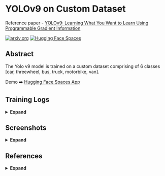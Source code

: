 # YOLOv9 on Custom Dataset

Reference paper - [YOLOv9: Learning What You Want to Learn Using Programmable Gradient Information](https://arxiv.org/abs/2402.13616)

[![arxiv.org](http://img.shields.io/badge/cs.CV-arXiv%3A2402.13616-B31B1B.svg)](https://arxiv.org/abs/2402.13616)
[![Hugging Face Spaces](https://img.shields.io/badge/%F0%9F%A4%97%20Hugging%20Face-Spaces-blue)](https://huggingface.co/spaces/dileeppj/ERAv2_S15)

## Abstract

The Yolo v9 model is trained on a custom dataset comprising of 6 classes [car, threewheel, bus, truck, motorbike, van].

Demo ➡️ [Hugging Face Spaces App](https://huggingface.co/spaces/dileeppj/ERAv2_S15)

## Training Logs

<details><summary> <b>Expand</b> </summary>

        train_dual: weights=/home/ubuntu/ERAv2_S15/yolov9_ec2/weights/yolov9-e.pt, cfg=/home/ubuntu/ERAv2_S15/yolov9_ec2/yolov9/models/detect/yolov9-e.yaml, data=/home/ubuntu/ERAv2_S15/yolov9_ec2/customdata/data.yaml, hyp=hyp.scratch-high.yaml, epochs=40, batch_size=8, imgsz=640, rect=False, resume=False, nosave=False, noval=False, noautoanchor=False, noplots=False, evolve=None, bucket=, cache=None, image_weights=False, device=0, multi_scale=False, single_cls=False, optimizer=SGD, sync_bn=False, workers=8, project=runs/train, name=exp, exist_ok=False, quad=False, cos_lr=False, flat_cos_lr=False, fixed_lr=False, label_smoothing=0.0, patience=100, freeze=[0], save_period=-1, seed=0, local_rank=-1, min_items=0, close_mosaic=15, entity=None, upload_dataset=False, bbox_interval=-1, artifact_alias=latest
        YOLOv5 🚀 1e33dbb Python-3.10.14 torch-2.2.0 CUDA:0 (Tesla T4, 14931MiB)

        hyperparameters: lr0=0.01, lrf=0.01, momentum=0.937, weight_decay=0.0005, warmup_epochs=3.0, warmup_momentum=0.8, warmup_bias_lr=0.1, box=7.5, cls=0.5, cls_pw=1.0, dfl=1.5, obj_pw=1.0, iou_t=0.2, anchor_t=5.0, fl_gamma=0.0, hsv_h=0.015, hsv_s=0.7, hsv_v=0.4, degrees=0.0, translate=0.1, scale=0.9, shear=0.0, perspective=0.0, flipud=0.0, fliplr=0.5, mosaic=1.0, mixup=0.15, copy_paste=0.3
        ClearML: run 'pip install clearml' to automatically track, visualize and remotely train YOLO 🚀 in ClearML
        Comet: run 'pip install comet_ml' to automatically track and visualize YOLO 🚀 runs in Comet
        TensorBoard: Start with 'tensorboard --logdir runs/train', view at http://localhost:6006/
        Overriding model.yaml nc=80 with nc=6

                        from  n    params  module                                  arguments                     
        0                -1  1         0  models.common.Silence                   []                            
        1                -1  1      1856  models.common.Conv                      [3, 64, 3, 2]                 
        2                -1  1     73984  models.common.Conv                      [64, 128, 3, 2]               
        3                -1  1    252160  models.common.RepNCSPELAN4              [128, 256, 128, 64, 2]        
        4                -1  1    164352  models.common.ADown                     [256, 256]                    
        5                -1  1   1004032  models.common.RepNCSPELAN4              [256, 512, 256, 128, 2]       
        6                -1  1    656384  models.common.ADown                     [512, 512]                    
        7                -1  1   4006912  models.common.RepNCSPELAN4              [512, 1024, 512, 256, 2]      
        8                -1  1   2623488  models.common.ADown                     [1024, 1024]                  
        9                -1  1   4269056  models.common.RepNCSPELAN4              [1024, 1024, 512, 256, 2]     
        10                 1  1      4160  models.common.CBLinear                  [64, [64]]                    
        11                 3  1     49344  models.common.CBLinear                  [256, [64, 128]]              
        12                 5  1    229824  models.common.CBLinear                  [512, [64, 128, 256]]         
        13                 7  1    984000  models.common.CBLinear                  [1024, [64, 128, 256, 512]]   
        14                 9  1   2033600  models.common.CBLinear                  [1024, [64, 128, 256, 512, 1024]]
        15                 0  1      1856  models.common.Conv                      [3, 64, 3, 2]                 
        16[10, 11, 12, 13, 14, -1]  1         0  models.common.CBFuse                    [[0, 0, 0, 0, 0]]             
        17                -1  1     73984  models.common.Conv                      [64, 128, 3, 2]               
        18[11, 12, 13, 14, -1]  1         0  models.common.CBFuse                    [[1, 1, 1, 1]]                
        19                -1  1    252160  models.common.RepNCSPELAN4              [128, 256, 128, 64, 2]        
        20                -1  1    164352  models.common.ADown                     [256, 256]                    
        21  [12, 13, 14, -1]  1         0  models.common.CBFuse                    [[2, 2, 2]]                   
        22                -1  1   1004032  models.common.RepNCSPELAN4              [256, 512, 256, 128, 2]       
        23                -1  1    656384  models.common.ADown                     [512, 512]                    
        24      [13, 14, -1]  1         0  models.common.CBFuse                    [[3, 3]]                      
        25                -1  1   4006912  models.common.RepNCSPELAN4              [512, 1024, 512, 256, 2]      
        26                -1  1   2623488  models.common.ADown                     [1024, 1024]                  
        27          [14, -1]  1         0  models.common.CBFuse                    [[4]]                         
        28                -1  1   4269056  models.common.RepNCSPELAN4              [1024, 1024, 512, 256, 2]     
        29                 9  1    787968  models.common.SPPELAN                   [1024, 512, 256]              
        30                -1  1         0  torch.nn.modules.upsampling.Upsample    [None, 2, 'nearest']          
        31           [-1, 7]  1         0  models.common.Concat                    [1]                           
        32                -1  1   4005888  models.common.RepNCSPELAN4              [1536, 512, 512, 256, 2]      
        33                -1  1         0  torch.nn.modules.upsampling.Upsample    [None, 2, 'nearest']          
        34           [-1, 5]  1         0  models.common.Concat                    [1]                           
        35                -1  1   1069056  models.common.RepNCSPELAN4              [1024, 256, 256, 128, 2]      
        36                28  1    787968  models.common.SPPELAN                   [1024, 512, 256]              
        37                -1  1         0  torch.nn.modules.upsampling.Upsample    [None, 2, 'nearest']          
        38          [-1, 25]  1         0  models.common.Concat                    [1]                           
        39                -1  1   4005888  models.common.RepNCSPELAN4              [1536, 512, 512, 256, 2]      
        40                -1  1         0  torch.nn.modules.upsampling.Upsample    [None, 2, 'nearest']          
        41          [-1, 22]  1         0  models.common.Concat                    [1]                           
        42                -1  1   1069056  models.common.RepNCSPELAN4              [1024, 256, 256, 128, 2]      
        43                -1  1    164352  models.common.ADown                     [256, 256]                    
        44          [-1, 39]  1         0  models.common.Concat                    [1]                           
        45                -1  1   3612672  models.common.RepNCSPELAN4              [768, 512, 512, 256, 2]       
        46                -1  1    656384  models.common.ADown                     [512, 512]                    
        47          [-1, 36]  1         0  models.common.Concat                    [1]                           
        48                -1  1  12860416  models.common.RepNCSPELAN4              [1024, 512, 1024, 512, 2]     
        49[35, 32, 29, 42, 45, 48]  1  10990532  models.yolo.DualDDetect                 [6, [256, 512, 512, 256, 512, 512]]
        yolov9-e summary: 1475 layers, 69415556 parameters, 69415524 gradients, 244.9 GFLOPs

        Transferred 2160/2172 items from /home/ubuntu/ERAv2_S15/yolov9_ec2/weights/yolov9-e.pt
        AMP: checks passed ✅
        optimizer: SGD(lr=0.01) with parameter groups 356 weight(decay=0.0), 375 weight(decay=0.0005), 373 bias
        albumentations: Blur(p=0.01, blur_limit=(3, 7)), MedianBlur(p=0.01, blur_limit=(3, 7)), ToGray(p=0.01), CLAHE(p=0.01, clip_limit=(1, 4.0), tile_grid_size=(8, 8))
        train: Scanning /home/ubuntu/ERAv2_S15/yolov9_ec2/customdata/train/labels.cache.
        val: Scanning /home/ubuntu/ERAv2_S15/yolov9_ec2/customdata/valid/labels.cache...
        Plotting labels to runs/train/exp5/labels.jpg... 
        Image sizes 640 train, 640 val
        Using 8 dataloader workers
        Logging results to runs/train/exp5
        Starting training for 40 epochs...

            Epoch    GPU_mem   box_loss   cls_loss   dfl_loss  Instances       Size
        0%|          | 0/98 00:00libpng warning: iCCP: known incorrect sRGB profile
        libpng warning: iCCP: known incorrect sRGB profile
            0/39      12.2G      1.444      5.042      2.246         18        640:  Exception in thread Thread-5 (plot_images):
        Traceback (most recent call last):
        File "/opt/conda/envs/pytorch/lib/python3.10/threading.py", line 1016, in _bootstrap_inner
            self.run()
        File "/opt/conda/envs/pytorch/lib/python3.10/threading.py", line 953, in run
            self._target(*self._args, **self._kwargs)
        File "/home/ubuntu/ERAv2_S15/yolov9_ec2/yolov9/utils/plots.py", line 300, in plot_images
            annotator.box_label(box, label, color=color)
        File "/home/ubuntu/ERAv2_S15/yolov9_ec2/yolov9/utils/plots.py", line 86, in box_label
            w, h = self.font.getsize(label)  # text width, height
        AttributeError: 'FreeTypeFont' object has no attribute 'getsize'
        WARNING ⚠️ TensorBoard graph visualization failure Only tensors, lists, tuples of tensors, or dictionary of tensors can be output from traced functions
            0/39      12.9G      1.075      4.953      1.747         26        640:  Exception in thread Thread-6 (plot_images):
        Traceback (most recent call last):
        File "/opt/conda/envs/pytorch/lib/python3.10/threading.py", line 1016, in _bootstrap_inner
            self.run()
        File "/opt/conda/envs/pytorch/lib/python3.10/threading.py", line 953, in run
            self._target(*self._args, **self._kwargs)
        File "/home/ubuntu/ERAv2_S15/yolov9_ec2/yolov9/utils/plots.py", line 300, in plot_images
            annotator.box_label(box, label, color=color)
        File "/home/ubuntu/ERAv2_S15/yolov9_ec2/yolov9/utils/plots.py", line 86, in box_label
            w, h = self.font.getsize(label)  # text width, height
        AttributeError: 'FreeTypeFont' object has no attribute 'getsize'
            0/39      12.9G      1.046      4.925      1.705         24        640:  Exception in thread Thread-7 (plot_images):
        Traceback (most recent call last):
        File "/opt/conda/envs/pytorch/lib/python3.10/threading.py", line 1016, in _bootstrap_inner
            self.run()
        File "/opt/conda/envs/pytorch/lib/python3.10/threading.py", line 953, in run
            self._target(*self._args, **self._kwargs)
        File "/home/ubuntu/ERAv2_S15/yolov9_ec2/yolov9/utils/plots.py", line 300, in plot_images
            annotator.box_label(box, label, color=color)
        File "/home/ubuntu/ERAv2_S15/yolov9_ec2/yolov9/utils/plots.py", line 86, in box_label
            w, h = self.font.getsize(label)  # text width, height
        AttributeError: 'FreeTypeFont' object has no attribute 'getsize'
            0/39      12.9G     0.8985      4.687      1.559         19        640:  libpng warning: iCCP: known incorrect sRGB profile
            0/39      12.9G      0.907       4.62      1.586         20        640:  libpng warning: iCCP: known incorrect sRGB profile
            0/39      13.6G      0.837      3.578      1.522         20        640:  libpng warning: iCCP: known incorrect sRGB profile
            0/39      13.6G     0.7717      3.242      1.469         20        640:  libpng warning: iCCP: known incorrect sRGB profile
            0/39      13.6G     0.7321       2.91      1.448         18        640:  libpng warning: iCCP: known incorrect sRGB profile
            0/39      13.6G     0.7079      2.738      1.432         15        640: 1
                        Class     Images  Instances          P          R      mAP50   libpng warning: iCCP: known incorrect sRGB profile
                        Class     Images  Instances          P          R      mAP50   
                        all        650        603       0.66      0.667      0.559      0.517

            Epoch    GPU_mem   box_loss   cls_loss   dfl_loss  Instances       Size
        0%|          | 0/98 00:00libpng warning: iCCP: known incorrect sRGB profile
            1/39      12.9G     0.6357      1.756      1.382         21        640:  libpng warning: iCCP: known incorrect sRGB profile
            1/39      12.9G     0.6315       1.73      1.374         32        640:  libpng warning: iCCP: known incorrect sRGB profile
        libpng warning: iCCP: known incorrect sRGB profile
            1/39      12.9G     0.6447      1.714      1.382         24        640:  libpng warning: iCCP: known incorrect sRGB profile
            1/39      12.9G     0.6468      1.679      1.379         26        640:  libpng warning: iCCP: known incorrect sRGB profile
            1/39      12.9G     0.6394      1.666      1.375         10        640: 1
                        Class     Images  Instances          P          R      mAP50   libpng warning: iCCP: known incorrect sRGB profile
                        Class     Images  Instances          P          R      mAP50   
                        all        650        603      0.669      0.675      0.614      0.545

            Epoch    GPU_mem   box_loss   cls_loss   dfl_loss  Instances       Size
        0%|          | 0/98 00:00libpng warning: iCCP: known incorrect sRGB profile
            2/39      12.9G     0.7225      1.394       1.41         45        640:  libpng warning: iCCP: known incorrect sRGB profile
            2/39      12.9G     0.6999      1.539      1.395         36        640:  libpng warning: iCCP: known incorrect sRGB profile
            2/39      12.9G     0.7287      1.587      1.426         20        640:  libpng warning: iCCP: known incorrect sRGB profile
            2/39      12.9G     0.7439      1.595      1.439         17        640: 1
                        Class     Images  Instances          P          R      mAP50   libpng warning: iCCP: known incorrect sRGB profile
                        Class     Images  Instances          P          R      mAP50   
                        all        650        603      0.627      0.645      0.509      0.426

            Epoch    GPU_mem   box_loss   cls_loss   dfl_loss  Instances       Size
            3/39      12.9G     0.7659      1.563      1.445         20        640:  libpng warning: iCCP: known incorrect sRGB profile
            3/39      12.9G     0.8091      1.567       1.47         25        640:  libpng warning: iCCP: known incorrect sRGB profile
            3/39      12.9G     0.8355      1.606      1.491         31        640:  libpng warning: iCCP: known incorrect sRGB profile
            3/39      12.9G     0.8595      1.626      1.506         20        640:  libpng warning: iCCP: known incorrect sRGB profile
            3/39      12.9G     0.8876      1.675      1.524         21        640:  libpng warning: iCCP: known incorrect sRGB profile
            3/39      12.9G     0.8985      1.671      1.536         24        640:  libpng warning: iCCP: known incorrect sRGB profile
            3/39      12.9G     0.9166      1.708       1.56         16        640: 1
                        Class     Images  Instances          P          R      mAP50   libpng warning: iCCP: known incorrect sRGB profile
                        Class     Images  Instances          P          R      mAP50   
                        all        650        603      0.524      0.495      0.405      0.317

            Epoch    GPU_mem   box_loss   cls_loss   dfl_loss  Instances       Size
        0%|          | 0/98 00:00libpng warning: iCCP: known incorrect sRGB profile
            4/39        12G     0.9514      1.811       1.59         43        640:  libpng warning: iCCP: known incorrect sRGB profile
            4/39        12G       1.01      1.779       1.62         25        640:  libpng warning: iCCP: known incorrect sRGB profile
            4/39        12G      1.009      1.747      1.606         23        640: 1
                        Class     Images  Instances          P          R      mAP50   libpng warning: iCCP: known incorrect sRGB profile
                        Class     Images  Instances          P          R      mAP50   
                        all        650        603      0.582      0.554      0.482      0.388

            Epoch    GPU_mem   box_loss   cls_loss   dfl_loss  Instances       Size
        0%|          | 0/98 00:00libpng warning: iCCP: known incorrect sRGB profile
            5/39      11.9G     0.9909       1.73      1.557         29        640:  libpng warning: iCCP: known incorrect sRGB profile
            5/39      11.9G     0.9615      1.689      1.537         17        640:  libpng warning: iCCP: known incorrect sRGB profile
        libpng warning: iCCP: known incorrect sRGB profile
            5/39      11.9G     0.9623      1.674      1.548         13        640: 1
                        Class     Images  Instances          P          R      mAP50   libpng warning: iCCP: known incorrect sRGB profile
                        Class     Images  Instances          P          R      mAP50   
                        all        650        603      0.624      0.506      0.481      0.393

            Epoch    GPU_mem   box_loss   cls_loss   dfl_loss  Instances       Size
            6/39      11.9G      1.246      1.929      1.818         35        640:  libpng warning: iCCP: known incorrect sRGB profile
            6/39      11.9G       1.05      1.716      1.653         26        640:  libpng warning: iCCP: known incorrect sRGB profile
            6/39      11.9G      1.039      1.688       1.63         29        640:  libpng warning: iCCP: known incorrect sRGB profile
            6/39      11.9G      1.035      1.701      1.624         32        640: 1
                        Class     Images  Instances          P          R      mAP50   libpng warning: iCCP: known incorrect sRGB profile
                        Class     Images  Instances          P          R      mAP50   
                        all        650        603      0.677      0.541      0.522      0.423

            Epoch    GPU_mem   box_loss   cls_loss   dfl_loss  Instances       Size
            7/39      11.9G     0.9098       1.51      1.453         32        640:  libpng warning: iCCP: known incorrect sRGB profile
            7/39      11.9G      1.023      1.628      1.643         19        640:  libpng warning: iCCP: known incorrect sRGB profile
            7/39      11.9G      1.007      1.612      1.629         21        640:  libpng warning: iCCP: known incorrect sRGB profile
            7/39      11.9G     0.9965      1.591      1.627         21        640:  libpng warning: iCCP: known incorrect sRGB profile
            7/39      11.9G      0.989      1.585      1.622         27        640: 1
                        Class     Images  Instances          P          R      mAP50   libpng warning: iCCP: known incorrect sRGB profile
                        Class     Images  Instances          P          R      mAP50   
                        all        650        603      0.632      0.555        0.5      0.402

            Epoch    GPU_mem   box_loss   cls_loss   dfl_loss  Instances       Size
        0%|          | 0/98 00:00libpng warning: iCCP: known incorrect sRGB profile
            8/39      14.8G     0.9838      1.537      1.605         16        640:  libpng warning: iCCP: known incorrect sRGB profile
            8/39      14.8G     0.9655      1.593      1.595         26        640:  libpng warning: iCCP: known incorrect sRGB profile
            8/39      14.8G     0.9889      1.617      1.622         20        640:  libpng warning: iCCP: known incorrect sRGB profile
            8/39      14.8G     0.9706      1.591      1.614         26        640:  libpng warning: iCCP: known incorrect sRGB profile
            8/39      14.8G     0.9766      1.599       1.62         21        640:  libpng warning: iCCP: known incorrect sRGB profile
            8/39      14.8G     0.9763      1.597       1.62         24        640:  libpng warning: iCCP: known incorrect sRGB profile
            8/39      14.8G     0.9808      1.596      1.607         23        640: 1
                        Class     Images  Instances          P          R      mAP50   libpng warning: iCCP: known incorrect sRGB profile
                        Class     Images  Instances          P          R      mAP50   
                        all        650        603      0.582      0.546      0.477      0.375
        libpng warning: iCCP: known incorrect sRGB profile
        libpng warning: iCCP: known incorrect sRGB profile

            Epoch    GPU_mem   box_loss   cls_loss   dfl_loss  Instances       Size
            9/39      14.8G      1.067      1.581      1.618         36        640:  libpng warning: iCCP: known incorrect sRGB profile
            9/39      14.8G     0.9917      1.558      1.595         19        640: 1
                        Class     Images  Instances          P          R      mAP50   libpng warning: iCCP: known incorrect sRGB profile
                        Class     Images  Instances          P          R      mAP50   
                        all        650        603      0.618      0.556      0.514      0.418

            Epoch    GPU_mem   box_loss   cls_loss   dfl_loss  Instances       Size
        0%|          | 0/98 00:00libpng warning: iCCP: known incorrect sRGB profile
            10/39      14.8G      1.209      1.648      1.869         27        640:  libpng warning: iCCP: known incorrect sRGB profile
            10/39      14.8G      1.095      1.537      1.687         25        640:  libpng warning: iCCP: known incorrect sRGB profile
            10/39      14.8G      1.064      1.558      1.653         27        640:  libpng warning: iCCP: known incorrect sRGB profile
            10/39      14.8G      1.024      1.675      1.644         15        640:  libpng warning: iCCP: known incorrect sRGB profile
            10/39      14.8G      1.006      1.588      1.628         25        640:  libpng warning: iCCP: known incorrect sRGB profile
            10/39      14.8G      1.014      1.586       1.63         26        640:  libpng warning: iCCP: known incorrect sRGB profile
            10/39      14.8G      1.001      1.505      1.619         30        640: 1
                        Class     Images  Instances          P          R      mAP50   libpng warning: iCCP: known incorrect sRGB profile
                        Class     Images  Instances          P          R      mAP50   
                        all        650        603      0.658      0.641      0.564      0.467

            Epoch    GPU_mem   box_loss   cls_loss   dfl_loss  Instances       Size
            11/39      14.8G      0.922      1.496      1.558         16        640:  libpng warning: iCCP: known incorrect sRGB profile
            11/39      14.8G     0.9433      1.545      1.594         20        640:  libpng warning: iCCP: known incorrect sRGB profile
            11/39      14.8G     0.9379       1.49      1.565         29        640:  libpng warning: iCCP: known incorrect sRGB profile
            11/39      14.8G     0.9358      1.479      1.567         14        640:  libpng warning: iCCP: known incorrect sRGB profile
            11/39      14.8G     0.9365      1.465      1.578         20        640: 1
                        Class     Images  Instances          P          R      mAP50   libpng warning: iCCP: known incorrect sRGB profile
                        Class     Images  Instances          P          R      mAP50   
                        all        650        603      0.652       0.65      0.529      0.439

            Epoch    GPU_mem   box_loss   cls_loss   dfl_loss  Instances       Size
            12/39      14.8G     0.9051      1.367      1.551         44        640:  libpng warning: iCCP: known incorrect sRGB profile
            12/39      14.8G     0.9045      1.369      1.544         48        640:  libpng warning: iCCP: known incorrect sRGB profile
            12/39      14.8G     0.9092      1.377      1.536         23        640:  libpng warning: iCCP: known incorrect sRGB profile
        libpng warning: iCCP: known incorrect sRGB profile
            12/39      14.8G     0.9085      1.372       1.53         18        640:  libpng warning: iCCP: known incorrect sRGB profile
            12/39      14.8G      0.931      1.407      1.545         21        640: 1
                        Class     Images  Instances          P          R      mAP50   libpng warning: iCCP: known incorrect sRGB profile
                        Class     Images  Instances          P          R      mAP50   
                        all        650        603      0.653      0.654      0.578      0.484

            Epoch    GPU_mem   box_loss   cls_loss   dfl_loss  Instances       Size
            13/39      14.8G     0.8727      1.251       1.49         34        640:  libpng warning: iCCP: known incorrect sRGB profile
            13/39      14.8G     0.8931      1.354      1.526         25        640:  libpng warning: iCCP: known incorrect sRGB profile
            13/39      14.8G     0.9044      1.396      1.531         19        640:  libpng warning: iCCP: known incorrect sRGB profile
            13/39      14.8G     0.9098       1.42       1.55         22        640:  libpng warning: iCCP: known incorrect sRGB profile
            13/39      14.8G     0.9186      1.389      1.553         16        640: 1
                        Class     Images  Instances          P          R      mAP50   libpng warning: iCCP: known incorrect sRGB profile
                        Class     Images  Instances          P          R      mAP50   
                        all        650        603      0.666      0.634      0.608      0.509

            Epoch    GPU_mem   box_loss   cls_loss   dfl_loss  Instances       Size
            14/39      14.8G     0.9354      1.472      1.567         18        640:  libpng warning: iCCP: known incorrect sRGB profile
            14/39      14.8G     0.9184      1.413      1.551         35        640:  libpng warning: iCCP: known incorrect sRGB profile
            14/39      14.8G     0.9247      1.422      1.554         30        640:  libpng warning: iCCP: known incorrect sRGB profile
            14/39      14.8G     0.9417      1.416      1.569         27        640:  libpng warning: iCCP: known incorrect sRGB profile
            14/39      14.8G     0.9269      1.398      1.552         16        640: 1
                        Class     Images  Instances          P          R      mAP50   libpng warning: iCCP: known incorrect sRGB profile
                        Class     Images  Instances          P          R      mAP50   
                        all        650        603      0.635      0.614      0.551      0.457

            Epoch    GPU_mem   box_loss   cls_loss   dfl_loss  Instances       Size
            15/39      14.8G     0.9739      1.331      1.589         25        640:  libpng warning: iCCP: known incorrect sRGB profile
            15/39      14.8G     0.8841       1.29      1.529         24        640:  libpng warning: iCCP: known incorrect sRGB profile
            15/39      14.8G     0.8703       1.28      1.518         20        640:  libpng warning: iCCP: known incorrect sRGB profile
            15/39      14.8G     0.8762      1.275      1.522         37        640:  libpng warning: iCCP: known incorrect sRGB profile
            15/39      14.8G     0.8688      1.269      1.516         21        640: 1
                        Class     Images  Instances          P          R      mAP50   libpng warning: iCCP: known incorrect sRGB profile
                        Class     Images  Instances          P          R      mAP50   
                        all        650        603      0.669      0.654       0.57      0.497

            Epoch    GPU_mem   box_loss   cls_loss   dfl_loss  Instances       Size
        0%|          | 0/98 00:00libpng warning: iCCP: known incorrect sRGB profile
            16/39      14.8G     0.8273      1.157      1.456         38        640:  libpng warning: iCCP: known incorrect sRGB profile
            16/39      14.8G     0.8247       1.18      1.472         21        640:  libpng warning: iCCP: known incorrect sRGB profile
            16/39      14.8G     0.8121      1.146      1.458         23        640: 1
                        Class     Images  Instances          P          R      mAP50   libpng warning: iCCP: known incorrect sRGB profile
                        Class     Images  Instances          P          R      mAP50   
                        all        650        603      0.635      0.688      0.586      0.488

            Epoch    GPU_mem   box_loss   cls_loss   dfl_loss  Instances       Size
        0%|          | 0/98 00:00libpng warning: iCCP: known incorrect sRGB profile
            17/39      14.8G     0.8635      1.682      1.578         14        640:  libpng warning: iCCP: known incorrect sRGB profile
            17/39      14.8G     0.8294      1.189      1.464         21        640:  libpng warning: iCCP: known incorrect sRGB profile
            17/39      14.8G     0.8194      1.197      1.464         18        640:  libpng warning: iCCP: known incorrect sRGB profile
            17/39      14.8G     0.8124      1.182      1.473         11        640: 1
                        Class     Images  Instances          P          R      mAP50   libpng warning: iCCP: known incorrect sRGB profile
                        Class     Images  Instances          P          R      mAP50   
                        all        650        603      0.691       0.62      0.577      0.492

            Epoch    GPU_mem   box_loss   cls_loss   dfl_loss  Instances       Size
        0%|          | 0/98 00:00libpng warning: iCCP: known incorrect sRGB profile
        libpng warning: iCCP: known incorrect sRGB profile
            18/39      14.8G     0.8861      1.294      1.509         23        640:  libpng warning: iCCP: known incorrect sRGB profile
            18/39      14.8G     0.8738      1.278      1.499         32        640:  libpng warning: iCCP: known incorrect sRGB profile
            18/39      14.8G     0.8539      1.282      1.493         32        640:  libpng warning: iCCP: known incorrect sRGB profile
            18/39      14.8G      0.853      1.283       1.49         27        640:  libpng warning: iCCP: known incorrect sRGB profile
            18/39      14.8G     0.8545      1.291      1.487         28        640:  libpng warning: iCCP: known incorrect sRGB profile
            18/39      14.8G     0.8514      1.266      1.485         20        640:  libpng warning: iCCP: known incorrect sRGB profile
            18/39      14.8G     0.8506      1.276      1.489         30        640:  libpng warning: iCCP: known incorrect sRGB profile
            18/39      14.8G     0.8317      1.258      1.484         16        640: 1
                        Class     Images  Instances          P          R      mAP50   libpng warning: iCCP: known incorrect sRGB profile
                        Class     Images  Instances          P          R      mAP50   
                        all        650        603      0.705      0.649      0.595      0.507

            Epoch    GPU_mem   box_loss   cls_loss   dfl_loss  Instances       Size
            19/39      14.8G     0.7668      1.117      1.457         35        640:  libpng warning: iCCP: known incorrect sRGB profile
            19/39      14.8G     0.7702      1.117      1.459         35        640:  libpng warning: iCCP: known incorrect sRGB profile
            19/39      14.8G     0.7834      1.146      1.466         32        640:  libpng warning: iCCP: known incorrect sRGB profile
            19/39      14.8G     0.7925      1.155      1.473         16        640: 1
                        Class     Images  Instances          P          R      mAP50   libpng warning: iCCP: known incorrect sRGB profile
                        Class     Images  Instances          P          R      mAP50   
                        all        650        603       0.71      0.648      0.615      0.544

            Epoch    GPU_mem   box_loss   cls_loss   dfl_loss  Instances       Size
            20/39      14.8G     0.7753      1.215      1.505         26        640:  libpng warning: iCCP: known incorrect sRGB profile
            20/39      14.8G      0.775      1.185       1.49         19        640:  libpng warning: iCCP: known incorrect sRGB profile
            20/39      14.8G     0.7833      1.199      1.489         16        640:  libpng warning: iCCP: known incorrect sRGB profile
            20/39      14.8G     0.7813      1.188      1.482         36        640:  libpng warning: iCCP: known incorrect sRGB profile
            20/39      14.8G     0.7782      1.186       1.48         22        640:  libpng warning: iCCP: known incorrect sRGB profile
            20/39      14.8G     0.7827      1.171       1.48         20        640: 1
                        Class     Images  Instances          P          R      mAP50   libpng warning: iCCP: known incorrect sRGB profile
                        Class     Images  Instances          P          R      mAP50   
                        all        650        603      0.707      0.673      0.614      0.531

            Epoch    GPU_mem   box_loss   cls_loss   dfl_loss  Instances       Size
        0%|          | 0/98 00:00libpng warning: iCCP: known incorrect sRGB profile
            21/39      14.8G     0.6631      1.101      1.422         19        640:  libpng warning: iCCP: known incorrect sRGB profile
            21/39      14.8G     0.6941      1.039      1.404         21        640:  libpng warning: iCCP: known incorrect sRGB profile
            21/39      14.8G     0.7604      1.133      1.444         29        640:  libpng warning: iCCP: known incorrect sRGB profile
            21/39      14.8G     0.7731       1.16      1.445         13        640: 1
                        Class     Images  Instances          P          R      mAP50   libpng warning: iCCP: known incorrect sRGB profile
                        Class     Images  Instances          P          R      mAP50   
                        all        650        603      0.679       0.68      0.607      0.536

            Epoch    GPU_mem   box_loss   cls_loss   dfl_loss  Instances       Size
        0%|          | 0/98 00:00libpng warning: iCCP: known incorrect sRGB profile
        libpng warning: iCCP: known incorrect sRGB profile
        libpng warning: iCCP: known incorrect sRGB profile
            22/39      14.8G     0.7212     0.8258      1.409         22        640:  libpng warning: iCCP: known incorrect sRGB profile
            22/39      14.8G     0.8732      1.148      1.483         37        640:  libpng warning: iCCP: known incorrect sRGB profile
            22/39      14.8G     0.7626      1.095      1.436         26        640:  libpng warning: iCCP: known incorrect sRGB profile
            22/39      14.8G     0.7566      1.098      1.431         38        640:  libpng warning: iCCP: known incorrect sRGB profile
            22/39      14.8G     0.7575      1.098      1.434         36        640:  libpng warning: iCCP: known incorrect sRGB profile
            22/39      14.8G     0.7653      1.119       1.45          9        640: 1
                        Class     Images  Instances          P          R      mAP50   libpng warning: iCCP: known incorrect sRGB profile
                        Class     Images  Instances          P          R      mAP50   
                        all        650        603      0.688       0.69      0.617      0.535

            Epoch    GPU_mem   box_loss   cls_loss   dfl_loss  Instances       Size
        0%|          | 0/98 00:00libpng warning: iCCP: known incorrect sRGB profile
            23/39      14.8G     0.8193        1.2      1.517         20        640:  libpng warning: iCCP: known incorrect sRGB profile
            23/39      14.8G      0.789      1.147      1.472         23        640:  libpng warning: iCCP: known incorrect sRGB profile
            23/39      14.8G     0.7603       1.09      1.451         38        640:  libpng warning: iCCP: known incorrect sRGB profile
            23/39      14.8G     0.7436      1.069      1.437         19        640: 1
                        Class     Images  Instances          P          R      mAP50   libpng warning: iCCP: known incorrect sRGB profile
                        Class     Images  Instances          P          R      mAP50   
                        all        650        603      0.711      0.659       0.62      0.546

            Epoch    GPU_mem   box_loss   cls_loss   dfl_loss  Instances       Size
            24/39      14.8G     0.7338      1.065      1.428         21        640:  libpng warning: iCCP: known incorrect sRGB profile
            24/39      14.8G     0.7372      1.059      1.435         27        640:  libpng warning: iCCP: known incorrect sRGB profile
            24/39      14.8G     0.7332       1.05      1.432         20        640:  libpng warning: iCCP: known incorrect sRGB profile
            24/39      14.8G     0.7201      1.028      1.415         20        640:  libpng warning: iCCP: known incorrect sRGB profile
            24/39      14.8G     0.7212      1.029      1.407         19        640:  libpng warning: iCCP: known incorrect sRGB profile
            24/39      14.8G     0.7274      1.052      1.423         12        640: 1
                        Class     Images  Instances          P          R      mAP50   libpng warning: iCCP: known incorrect sRGB profile
                        Class     Images  Instances          P          R      mAP50   
                        all        650        603      0.674      0.685       0.61      0.525
        Closing dataloader mosaic

            Epoch    GPU_mem   box_loss   cls_loss   dfl_loss  Instances       Size
            25/39      14.8G     0.5106      1.053      1.318          4        640:  libpng warning: iCCP: known incorrect sRGB profile
            25/39      14.8G     0.5166     0.9881        1.3          7        640: 1
                        Class     Images  Instances          P          R      mAP50   libpng warning: iCCP: known incorrect sRGB profile
                        Class     Images  Instances          P          R      mAP50   
                        all        650        603      0.672      0.657      0.596      0.515

            Epoch    GPU_mem   box_loss   cls_loss   dfl_loss  Instances       Size
            26/39      14.8G     0.5724     0.9637      1.332         12        640:  libpng warning: iCCP: known incorrect sRGB profile
            26/39      14.8G     0.5341     0.9421       1.29          4        640: 1
                        Class     Images  Instances          P          R      mAP50   libpng warning: iCCP: known incorrect sRGB profile
                        Class     Images  Instances          P          R      mAP50   
                        all        650        603      0.677      0.653      0.584      0.507

            Epoch    GPU_mem   box_loss   cls_loss   dfl_loss  Instances       Size
            27/39      14.8G     0.5088     0.9009      1.266         12        640:  libpng warning: iCCP: known incorrect sRGB profile
            27/39      14.8G     0.5062      0.917      1.272          6        640: 1
                        Class     Images  Instances          P          R      mAP50   libpng warning: iCCP: known incorrect sRGB profile
                        Class     Images  Instances          P          R      mAP50   
                        all        650        603      0.624      0.699      0.575      0.494

            Epoch    GPU_mem   box_loss   cls_loss   dfl_loss  Instances       Size
            28/39      14.8G     0.4822     0.8485      1.262          8        640:  libpng warning: iCCP: known incorrect sRGB profile
            28/39      14.8G     0.4958      0.872       1.27          5        640: 1
                        Class     Images  Instances          P          R      mAP50   libpng warning: iCCP: known incorrect sRGB profile
                        Class     Images  Instances          P          R      mAP50   
                        all        650        603      0.669      0.718      0.615      0.536

            Epoch    GPU_mem   box_loss   cls_loss   dfl_loss  Instances       Size
        0%|          | 0/98 00:00libpng warning: iCCP: known incorrect sRGB profile
            29/39      14.8G     0.4877     0.8717      1.261          9        640: 1
                        Class     Images  Instances          P          R      mAP50   libpng warning: iCCP: known incorrect sRGB profile
                        Class     Images  Instances          P          R      mAP50   
                        all        650        603      0.659      0.709      0.629      0.558

            Epoch    GPU_mem   box_loss   cls_loss   dfl_loss  Instances       Size
            30/39      14.8G     0.4522     0.8236      1.224          8        640:  libpng warning: iCCP: known incorrect sRGB profile
            30/39      14.8G     0.4548     0.8298      1.221         16        640: 1
                        Class     Images  Instances          P          R      mAP50   libpng warning: iCCP: known incorrect sRGB profile
                        Class     Images  Instances          P          R      mAP50   
                        all        650        603      0.533       0.67      0.617      0.537

            Epoch    GPU_mem   box_loss   cls_loss   dfl_loss  Instances       Size
        0%|          | 0/98 00:00libpng warning: iCCP: known incorrect sRGB profile
            31/39      14.8G     0.4461     0.7986      1.228          5        640: 1
                        Class     Images  Instances          P          R      mAP50   libpng warning: iCCP: known incorrect sRGB profile
                        Class     Images  Instances          P          R      mAP50   
                        all        650        603      0.694      0.705       0.63      0.555

            Epoch    GPU_mem   box_loss   cls_loss   dfl_loss  Instances       Size
            32/39      14.8G      0.446     0.7288      1.224          6        640:  libpng warning: iCCP: known incorrect sRGB profile
            32/39      14.8G     0.4558     0.7623      1.237          6        640: 1
                        Class     Images  Instances          P          R      mAP50   libpng warning: iCCP: known incorrect sRGB profile
                        Class     Images  Instances          P          R      mAP50   
                        all        650        603      0.701      0.679      0.604      0.537

            Epoch    GPU_mem   box_loss   cls_loss   dfl_loss  Instances       Size
        0%|          | 0/98 00:00libpng warning: iCCP: known incorrect sRGB profile
            33/39      14.8G     0.4075      0.703      1.205          6        640: 1
                        Class     Images  Instances          P          R      mAP50   libpng warning: iCCP: known incorrect sRGB profile
                        Class     Images  Instances          P          R      mAP50   
                        all        650        603      0.698      0.709      0.627      0.555

            Epoch    GPU_mem   box_loss   cls_loss   dfl_loss  Instances       Size
            34/39      14.8G      0.399     0.7028      1.196         10        640:  libpng warning: iCCP: known incorrect sRGB profile
            34/39      14.8G     0.3941     0.6949      1.208          6        640: 1
                        Class     Images  Instances          P          R      mAP50   libpng warning: iCCP: known incorrect sRGB profile
                        Class     Images  Instances          P          R      mAP50   
                        all        650        603      0.693      0.712      0.629      0.559

            Epoch    GPU_mem   box_loss   cls_loss   dfl_loss  Instances       Size
            35/39      14.8G     0.4195     0.7127      1.213          5        640:  libpng warning: iCCP: known incorrect sRGB profile
            35/39      14.8G     0.4119     0.7057      1.214          8        640: 1
                        Class     Images  Instances          P          R      mAP50   libpng warning: iCCP: known incorrect sRGB profile
                        Class     Images  Instances          P          R      mAP50   
                        all        650        603      0.703      0.689      0.628      0.558

            Epoch    GPU_mem   box_loss   cls_loss   dfl_loss  Instances       Size
            36/39      14.8G     0.3716     0.6702      1.183          4        640:  libpng warning: iCCP: known incorrect sRGB profile
            36/39      14.8G      0.374     0.6413      1.172          5        640: 1
                        Class     Images  Instances          P          R      mAP50   libpng warning: iCCP: known incorrect sRGB profile
                        Class     Images  Instances          P          R      mAP50   
                        all        650        603      0.692      0.731      0.651      0.574

            Epoch    GPU_mem   box_loss   cls_loss   dfl_loss  Instances       Size
            37/39      14.8G     0.3871     0.6443      1.316          8        640:  libpng warning: iCCP: known incorrect sRGB profile
            37/39      14.8G     0.3678     0.5943      1.182          8        640: 1
                        Class     Images  Instances          P          R      mAP50   libpng warning: iCCP: known incorrect sRGB profile
                        Class     Images  Instances          P          R      mAP50   
                        all        650        603      0.727      0.685      0.668      0.597

            Epoch    GPU_mem   box_loss   cls_loss   dfl_loss  Instances       Size
            38/39      14.8G     0.3727      0.592      1.171         10        640:  libpng warning: iCCP: known incorrect sRGB profile
            38/39      14.8G      0.365     0.5818      1.171          5        640: 1
                        Class     Images  Instances          P          R      mAP50   libpng warning: iCCP: known incorrect sRGB profile
                        Class     Images  Instances          P          R      mAP50   
                        all        650        603      0.696      0.718      0.664      0.595

            Epoch    GPU_mem   box_loss   cls_loss   dfl_loss  Instances       Size
            39/39      14.8G     0.3579     0.5696      1.167          7        640:  libpng warning: iCCP: known incorrect sRGB profile
            39/39      14.8G     0.3647     0.6001      1.165         11        640: 1
                        Class     Images  Instances          P          R      mAP50   libpng warning: iCCP: known incorrect sRGB profile
                        Class     Images  Instances          P          R      mAP50   
                        all        650        603      0.711      0.697      0.674      0.606

        40 epochs completed in 1.262 hours.
        Optimizer stripped from runs/train/exp5/weights/last.pt, 140.0MB
        Optimizer stripped from runs/train/exp5/weights/best.pt, 140.0MB

        Validating runs/train/exp5/weights/best.pt...
        Fusing layers... 
        yolov9-e summary: 1119 layers, 69356036 parameters, 0 gradients, 243.3 GFLOPs
                        Class     Images  Instances          P          R      mAP50   Exception in thread Thread-48 (plot_images):
        Traceback (most recent call last):
        File "/opt/conda/envs/pytorch/lib/python3.10/threading.py", line 1016, in _bootstrap_inner
            self.run()
        File "/opt/conda/envs/pytorch/lib/python3.10/threading.py", line 953, in run
            self._target(*self._args, **self._kwargs)
        File "/home/ubuntu/ERAv2_S15/yolov9_ec2/yolov9/utils/plots.py", line 300, in plot_images
            annotator.box_label(box, label, color=color)
        File "/home/ubuntu/ERAv2_S15/yolov9_ec2/yolov9/utils/plots.py", line 86, in box_label
            w, h = self.font.getsize(label)  # text width, height
        AttributeError: 'FreeTypeFont' object has no attribute 'getsize'
        Exception in thread Thread-47 (plot_images):
        Traceback (most recent call last):
        File "/opt/conda/envs/pytorch/lib/python3.10/threading.py", line 1016, in _bootstrap_inner
            self.run()
        File "/opt/conda/envs/pytorch/lib/python3.10/threading.py", line 953, in run
            self._target(*self._args, **self._kwargs)
        File "/home/ubuntu/ERAv2_S15/yolov9_ec2/yolov9/utils/plots.py", line 300, in plot_images
            annotator.box_label(box, label, color=color)
        File "/home/ubuntu/ERAv2_S15/yolov9_ec2/yolov9/utils/plots.py", line 86, in box_label
            w, h = self.font.getsize(label)  # text width, height
        AttributeError: 'FreeTypeFont' object has no attribute 'getsize'
                        Class     Images  Instances          P          R      mAP50   Exception in thread Thread-50 (plot_images):
        Traceback (most recent call last):
        File "/opt/conda/envs/pytorch/lib/python3.10/threading.py", line 1016, in _bootstrap_inner
            self.run()
        File "/opt/conda/envs/pytorch/lib/python3.10/threading.py", line 953, in run
            self._target(*self._args, **self._kwargs)
        File "/home/ubuntu/ERAv2_S15/yolov9_ec2/yolov9/utils/plots.py", line 300, in plot_images
            annotator.box_label(box, label, color=color)
        File "/home/ubuntu/ERAv2_S15/yolov9_ec2/yolov9/utils/plots.py", line 86, in box_label
            w, h = self.font.getsize(label)  # text width, height
        AttributeError: 'FreeTypeFont' object has no attribute 'getsize'
        Exception in thread Thread-49 (plot_images):
        Traceback (most recent call last):
        File "/opt/conda/envs/pytorch/lib/python3.10/threading.py", line 1016, in _bootstrap_inner
            self.run()
        File "/opt/conda/envs/pytorch/lib/python3.10/threading.py", line 953, in run
            self._target(*self._args, **self._kwargs)
        File "/home/ubuntu/ERAv2_S15/yolov9_ec2/yolov9/utils/plots.py", line 300, in plot_images
            annotator.box_label(box, label, color=color)
        File "/home/ubuntu/ERAv2_S15/yolov9_ec2/yolov9/utils/plots.py", line 86, in box_label
            w, h = self.font.getsize(label)  # text width, height
        AttributeError: 'FreeTypeFont' object has no attribute 'getsize'
                        Class     Images  Instances          P          R      mAP50   Exception in thread Thread-52 (plot_images):
        Traceback (most recent call last):
        File "/opt/conda/envs/pytorch/lib/python3.10/threading.py", line 1016, in _bootstrap_inner
            self.run()
        File "/opt/conda/envs/pytorch/lib/python3.10/threading.py", line 953, in run
            self._target(*self._args, **self._kwargs)
        File "/home/ubuntu/ERAv2_S15/yolov9_ec2/yolov9/utils/plots.py", line 300, in plot_images
            annotator.box_label(box, label, color=color)
        File "/home/ubuntu/ERAv2_S15/yolov9_ec2/yolov9/utils/plots.py", line 86, in box_label
            w, h = self.font.getsize(label)  # text width, height
        AttributeError: 'FreeTypeFont' object has no attribute 'getsize'
        Exception in thread Thread-51 (plot_images):
        Traceback (most recent call last):
        File "/opt/conda/envs/pytorch/lib/python3.10/threading.py", line 1016, in _bootstrap_inner
            self.run()
        File "/opt/conda/envs/pytorch/lib/python3.10/threading.py", line 953, in run
            self._target(*self._args, **self._kwargs)
        File "/home/ubuntu/ERAv2_S15/yolov9_ec2/yolov9/utils/plots.py", line 300, in plot_images
            annotator.box_label(box, label, color=color)
        File "/home/ubuntu/ERAv2_S15/yolov9_ec2/yolov9/utils/plots.py", line 86, in box_label
            w, h = self.font.getsize(label)  # text width, height
        AttributeError: 'FreeTypeFont' object has no attribute 'getsize'
                        Class     Images  Instances          P          R      mAP50   libpng warning: iCCP: known incorrect sRGB profile
                        Class     Images  Instances          P          R      mAP50   
                        all        650        603      0.711      0.697      0.674      0.606
                        car        650        131      0.681      0.863      0.716      0.699
                    threewheel        650        121      0.719      0.917      0.764      0.715
                        bus        650         64          1          0      0.479      0.452
                        truck        650        109      0.667      0.899      0.697      0.639
                    motorbike        650         95      0.642      0.695      0.695       0.46
                        van        650         83      0.557      0.807      0.692       0.67
        Results saved to runs/train/exp5
</details>

## Screenshots
<details><summary> <b>Expand</b> </summary>
        
![Output](./assets/city-cars.jpg)
![Spaces_App](./assets/space_app.png)
![AWS_Logs](./assets/aws_ec2_log.png)
![Confusion_Matrix](./assets/confusion_matrix.png)
![Result](./assets/results.png)

</details>

## References
<details><summary> <b>Expand</b> </summary>

* [https://github.com/WongKinYiu/yolov9](https://github.com/WongKinYiu/yolov9)
* [https://github.com/SkalskiP/yolov9](https://github.com/SkalskiP/yolov9)
* [Vehicle Dataset for YOLO](https://www.kaggle.com/datasets/nadinpethiyagoda/vehicle-dataset-for-yolo)

</details>
